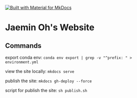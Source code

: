 [![Built with Material for MkDocs](https://img.shields.io/badge/Material_for_MkDocs-526CFE?style=for-the-badge&logo=MaterialForMkDocs&logoColor=white)](https://squidfunk.github.io/mkdocs-material/)

# Jaemin Oh's Website


## Commands

export conda env: `conda env export | grep -v "^prefix: " > environment.yml`

view the site locally: `mkdocs serve`

publish the site: `mkdocs gh-deploy --force`

script for publish the site: `sh publish.sh`


